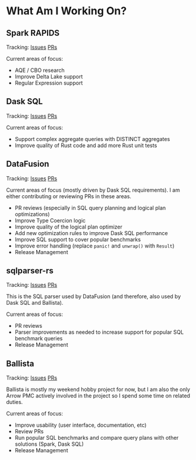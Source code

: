 # What Am I Working On?

## Spark RAPIDS

Tracking: [Issues](https://github.com/NVIDIA/spark-rapids/issues/assigned/andygrove) [PRs](https://github.com/NVIDIA/spark-rapids/pulls/andygrove)

Current areas of focus:

- AQE / CBO research
- Improve Delta Lake support
- Regular Expression support

## Dask SQL

Tracking: [Issues](https://github.com/dask-contrib/dask-sql/issues/assigned/andygrove) [PRs](https://github.com/dask-contrib/dask-sql/pulls/andygrove)

Current areas of focus:

- Support complex aggregate queries with DISTINCT aggregates
- Improve quality of Rust code and add more Rust unit tests

## DataFusion

Tracking: [Issues](https://github.com/apache/arrow-datafusion/issues/assigned/andygrove) [PRs](https://github.com/apache/arrow-datafusion/pulls/andygrove)

Current areas of focus (mostly driven by Dask SQL requirements). I am either contributing or reviewing PRs in these areas.

- PR reviews (especially in SQL query planning and logical plan optimizations)
- Improve Type Coercion logic
- Improve quality of the logical plan optimizer
- Add new optimization rules to improve Dask SQL performance
- Improve SQL support to cover popular benchmarks
- Improve error handling (replace `panic!` and `unwrap()` with `Result`)
- Release Management 

## sqlparser-rs

Tracking: [Issues](https://github.com/sqlparser-rs/sqlparser-rs/issues/assigned/andygrove) [PRs](https://github.com/sqlparser-rs/sqlparser-rs/pulls/andygrove)

This is the SQL parser used by DataFusion (and therefore, also used by Dask SQL and Ballista).

Current areas of focus:

- PR reviews
- Parser improvements as needed to increase support for popular SQL benchmark queries
- Release Management

## Ballista

Tracking: [Issues](https://github.com/apache/arrow-ballista/issues/assigned/andygrove) [PRs](https://github.com/apache/arrow-ballista/pulls/andygrove)

Ballista is mostly my weekend hobby project for now, but I am also the only Arrow PMC actively involved in the project so I spend some time on related duties.

Current areas of focus:

- Improve usability (user interface, documentation, etc)
- Review PRs
- Run popular SQL benchmarks and compare query plans with other solutions (Spark, Dask SQL)
- Release Management
